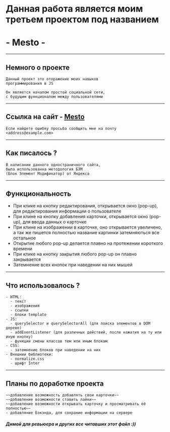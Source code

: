 # Данная работа является моим третьем проектом под названием
# - Mesto -
___
## Немного о проекте
    Данный проект это оторажение моих навыков
    программирования в JS

    Он является началом простой социальной сети,
    с будущим функционалом между пользователями
___
## Ссылка на сайт - [Mesto](https://chyvacheck.github.io/Mesto/)
    Если найдете ошибку просьба сообщить мне на почту <address@example.com>
___
## Как писалось ?
    В написании данного одностраничного сайта,
    была использованна методология БЭМ
    (Блок Элемент Модификатор) от Яндекса
___

## Функциональность
+ При клике на кнопку редактирования, открывается окно (pop-up),
      для редактирования информации о пользователе
+ При клине на кнопку добавления карточки, открывается окно (pop-up), для ввода данных о карточке
+ При клине на изображении в карточке, оно открывается увеличено, а так же пишется полностью название картинки затемняються все остальное
+ Открытие любого pop-up делается плавно на протяжении короткого времени
+ При клике на кнопку закрытия любого pop-up он плавно закрывается
+ Затемнение всех кнопок при наведении на них мышей
___

## Что использовалось ?
    - HTML:
      - текст
      - изображения
      - ссылки
      - блоки template
    - JS:
      - querySelector и querySelectorAll (для поиска элементов в DOM дереве)
      - addEventListener (для различных действий, после нажатия на ту или иную кнопку)
      - функции смены классов тем или иным блокам
    - CSS:
      - затемнение блоков при наведении на них
    - Внешнии библиотеки:
      - normalize.css
      - шрифт Inter
___
## Планы по доработке проекта
    ~~добавление возможность добавлять свои карточки~~
    ~~добавление возможности ставить лайки~~
    ~~добавление возможности открывать карточку и просматривать её полностью~~
    - добавляние Бэкэнда, для сохрание информации на сервере

##### Димой для ревьюера и других все читавших этот файл :))
